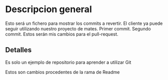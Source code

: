 
# Descripcion general

Esto será un fichero para mostrar los commits a revertir. El cliente ya puede seguir utilizando nuestro proyecto de mates. Primer commit. Segundo commit. Estos serán mis cambios para el pull-request.

## Detalles

   Es solo un ejemplo de repositorio para aprender a utilizar Git
   
   Estos son cambios procedentes de la rama de Readme
